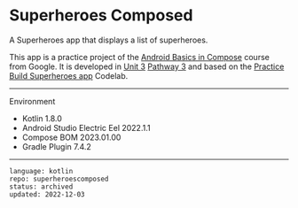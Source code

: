 # Superheroes Composed

A Superheroes app that displays a list of superheroes.

This app is a practice project of the [Android Basics in Compose] course from Google. It is developed in [Unit 3] [Pathway 3] and based on the [Practice Build Superheroes app] Codelab.

[Android Basics in Compose]: https://developer.android.com/courses/android-basics-compose/course
[Unit 3]: https://developer.android.com/courses/android-basics-compose/unit-3
[Pathway 3]: https://developer.android.com/courses/pathways/android-basics-compose-unit-3-pathway-3
[Practice Build Superheroes app]: https://developer.android.com/codelabs/basic-android-kotlin-compose-practice-superheroes

---

Environment

- Kotlin 1.8.0
- Android Studio Electric Eel 2022.1.1
- Compose BOM 2023.01.00
- Gradle Plugin 7.4.2

---

```
language: kotlin
repo: superheroescomposed
status: archived
updated: 2022-12-03
```